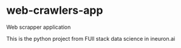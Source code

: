 # web-crawlers-app
Web scrapper application

This is the python project from FUll stack data science in ineuron.ai
